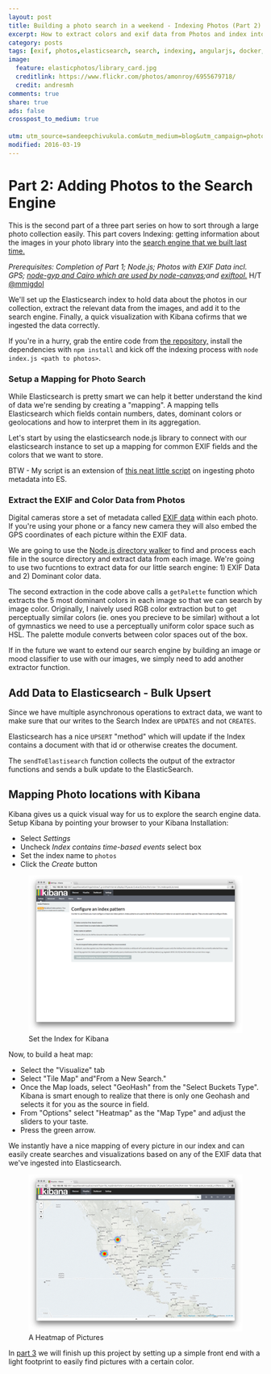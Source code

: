 ```yaml
---
layout: post
title: Building a photo search in a weekend - Indexing Photos (Part 2)
excerpt: How to extract colors and exif data from Photos and index into a search engine. 
category: posts
tags: [exif, photos,elasticsearch, search, indexing, angularjs, docker, photo search]
image:
  feature: elasticphotos/library_card.jpg
  creditlink: https://www.flickr.com/photos/amonroy/6955679718/
  credit: andresmh
comments: true
share: true
ads: false
crosspost_to_medium: true

utm: utm_source=sandeepchivukula.com&utm_medium=blog&utm_campaign=photosearch-2
modified: 2016-03-19
---
```

# Part 2: Adding Photos to the Search Engine

This is the second part of a three part series on how to sort through a large photo collection easily. This part covers Indexing: getting information about the images in your photo library into the [search engine that we built last time.](/posts/2016/03/06/photo-search/?{{page.utm}}) 

_Prerequisites: Completion of Part 1; Node.js; Photos with EXIF Data incl. GPS; [node-gyp and Cairo which are used by node-canvas](https://github.com/Automattic/node-canvas/?{{page.utm}});and  [exiftool.](http://www.sno.phy.queensu.ca/~phil/exiftool/?{{page.utm}})_ H/T [@mmigdol](https://twitter.com/mmigdol/status/711213188281274368)

We'll set up the Elasticsearch index to hold data about the photos in our collection, extract the relevant data from the images, and add it to the search engine. Finally, a quick visualization with Kibana cofirms that we ingested the data correctly. 

If you're in a hurry, grab the entire code from [the repository,](https://github.com/sandeep/photosearch/tree/master/indexer?{{page.utm}}) install the dependencies with `npm install` and kick off the indexing process with `node index.js <path to photos>`. 


### Setup a Mapping for Photo Search

While Elasticsearch is pretty smart we can help it better understand the kind of data we're sending by creating a "mapping". A mapping tells Elasticsearch which fields contain numbers, dates, dominant colors or geolocations and how to interpret them in its aggregation.   

Let's start by using the elasticsearch node.js library to connect with our elasticsearch instance to set up a mapping for common EXIF fields and the colors that we want to store. 

<script src="https://gist.github.com/sandeep/917ffb88a5eed2e72db1.js"></script>

BTW - My script is an extension of [this neat little script](https://github.com/jettro/nodejs-photo-indexer?{{page.utm}}) on ingesting photo metadata into ES. 

### Extract the EXIF and Color Data from Photos

Digital cameras store a set of metadata called [EXIF data](https://en.wikipedia.org/wiki/Exchangeable_image_file_format) within each photo. If you're using your phone or a fancy new camera they will also embed the GPS coordinates of each picture within the EXIF data.

We are going to use the [Node.js directory walker](https://github.com/daaku/nodejs-walker?{{page.utm}}) to find and process each file in the source directory and extract data from each image.  We're going to use two fucntions to extract data for our little search engine: 1) EXIF Data and 2) Dominant color data.  

<script src="https://gist.github.com/sandeep/c28f2b7326fa2536f259.js"></script>

The second extraction in the code above calls a `getPalette` function which extracts the 5 most dominant colors in each image so that we can search by image color. Originally, I naively used RGB color extraction but to get perceptually similar colors (ie. ones you precieve to be similar) without a lot of gymnastics we need to use a perceptually uniform color space such as HSL. The palette module converts between color spaces out of the box. 

<script src="https://gist.github.com/sandeep/1a3b6d16f9f811f14ecc.js"></script>


If in the future we want to extend our search engine by building an image or mood classifier to use with our images, we simply need to add another extractor function. 


## Add Data to Elasticsearch - Bulk Upsert

Since we have multiple asynchronous operations to extract data, we want to make sure that our writes to the Search Index are `UPDATES` and not `CREATES`. 

Elasticsearch has a nice `UPSERT` "method" which will update if the Index contains a document with that id or otherwise creates the document.

The `sendToElastisearch` function collects the output of the extractor functions and sends a bulk update to the ElasticSearch.


<script src="https://gist.github.com/sandeep/7f93f855a8e338cb744a.js"></script>


## Mapping Photo locations with Kibana

Kibana gives us a quick visual way for us to explore the search engine data. Setup Kibana by pointing your browser to your Kibana Installation: 

* Select _Settings_
* Uncheck _Index contains time-based events_ select box
* Set the index name to `photos` 
* Click the _Create_ button

<figure>
  <img src="/images/elasticphotos/Kibana_Start.png" alt="Set the Index for Kibana">
  <figcaption>Set the Index for Kibana</figcaption>
</figure>


Now, to build a heat map: 

* Select the "Visualize" tab
* Select "Tile Map" and"From a New Search." 
* Once the Map loads, select "GeoHash" from the "Select Buckets Type". 
  Kibana is smart enough to realize that there is only one Geohash and selects it for you as the source in field. 
* From "Options" select "Heatmap" as the "Map Type" and adjust the sliders to your taste. 
* Press the green arrow.

We instantly have a nice mapping of every picture in our index and can easily create searches and visualizations based on any of the EXIF data that we've ingested into Elasticsearch. 

<figure>
  <img src="/images/elasticphotos/Kibana_Final.png" alt="A Heatmap of Pictures">
  <figcaption>A Heatmap of Pictures</figcaption>
</figure>


In [part 3](/posts/2016/03/06/photo-search-3/) we will finish up this project by setting up a simple front end with a light footprint to easily find pictures with a certain color. 
